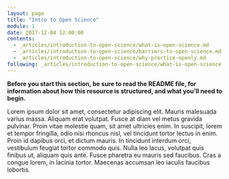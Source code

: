 ```yaml
---
layout: page
title: "Intro to Open Science"
module: 1
date: 2017-12-04 12:00:00
contents:
  - _articles/introduction-to-open-science/what-is-open-science.md
  - _articles/introduction-to-open-science/barriers-to-open-science.md
  - _articles/introduction-to-open-science/why-practice-openly.md
following: _articles/introduction-to-open-science/what-is-open-science.md
---
```


**Before you start this section, be sure to read the README file, for information about how this resource is structured, and what you’ll need to begin.**

Lorem ipsum dolor sit amet, consectetur adipiscing elit. Mauris malesuada varius massa. Aliquam erat volutpat. Fusce at diam vel metus gravida pulvinar. Proin vitae molestie quam, sit amet ultricies enim. In suscipit, lorem et tempor fringilla, odio nisi rhoncus nisl, vel tincidunt tortor lectus in enim. Proin id dapibus orci, et dictum mauris. In tincidunt interdum orci, vestibulum feugiat tortor commodo quis. Nulla leo lacus, volutpat quis finibus ut, aliquam quis ante. Fusce pharetra eu mauris sed faucibus. Cras a congue lorem, in lacinia tortor. Maecenas accumsan leo iaculis faucibus lobortis.
